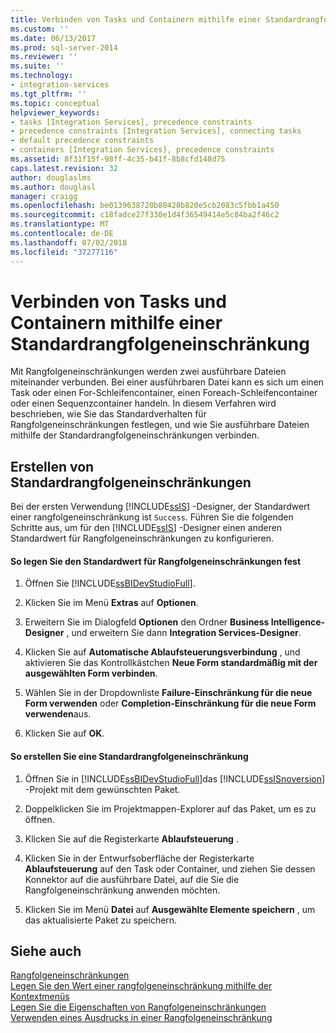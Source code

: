 ```yaml
---
title: Verbinden von Tasks und Containern mithilfe einer Standardrangfolgen-Einschränkung | Microsoft-Dokumentation
ms.custom: ''
ms.date: 06/13/2017
ms.prod: sql-server-2014
ms.reviewer: ''
ms.suite: ''
ms.technology:
- integration-services
ms.tgt_pltfrm: ''
ms.topic: conceptual
helpviewer_keywords:
- tasks [Integration Services], precedence constraints
- precedence constraints [Integration Services], connecting tasks
- default precedence constraints
- containers [Integration Services], precedence constraints
ms.assetid: 8f31f15f-98ff-4c35-b41f-8b8cfd148d75
caps.latest.revision: 32
author: douglaslms
ms.author: douglasl
manager: craigg
ms.openlocfilehash: be0139638720b80428b820e5cb2083c5fbb1a450
ms.sourcegitcommit: c18fadce27f330e1d4f36549414e5c84ba2f46c2
ms.translationtype: MT
ms.contentlocale: de-DE
ms.lasthandoff: 07/02/2018
ms.locfileid: "37277116"
---
```

# <a name="connect-tasks-and-containers-by-using-a-default-precedence-constraint"></a>Verbinden von Tasks und Containern mithilfe einer Standardrangfolgeneinschränkung
  Mit Rangfolgeneinschränkungen werden zwei ausführbare Dateien miteinander verbunden. Bei einer ausführbaren Datei kann es sich um einen Task oder einen For-Schleifencontainer, einen Foreach-Schleifencontainer oder einen Sequenzcontainer handeln. In diesem Verfahren wird beschrieben, wie Sie das Standardverhalten für Rangfolgeneinschränkungen festlegen, und wie Sie ausführbare Dateien mithilfe der Standardrangfolgeneinschränkungen verbinden.  
  
## <a name="creating-default-precedence-constraints"></a>Erstellen von Standardrangfolgeneinschränkungen  
 Bei der ersten Verwendung [!INCLUDE[ssIS](../includes/ssis-md.md)] -Designer, der Standardwert einer rangfolgeneinschränkung ist `Success`. Führen Sie die folgenden Schritte aus, um für den [!INCLUDE[ssIS](../includes/ssis-md.md)] -Designer einen anderen Standardwert für Rangfolgeneinschränkungen zu konfigurieren.  
  
#### <a name="to-set-the-default-value-for-precedence-constraints"></a>So legen Sie den Standardwert für Rangfolgeneinschränkungen fest  
  
1.  Öffnen Sie [!INCLUDE[ssBIDevStudioFull](../includes/ssbidevstudiofull-md.md)].  
  
2.  Klicken Sie im Menü **Extras** auf **Optionen**.  
  
3.  Erweitern Sie im Dialogfeld **Optionen** den Ordner **Business Intelligence-Designer** , und erweitern Sie dann **Integration Services-Designer**.  
  
4.  Klicken Sie auf **Automatische Ablaufsteuerungsverbindung** , und aktivieren Sie das Kontrollkästchen **Neue Form standardmäßig mit der ausgewählten Form verbinden**.  
  
5.  Wählen Sie in der Dropdownliste **Failure-Einschränkung für die neue Form verwenden** oder **Completion-Einschränkung für die neue Form verwenden**aus.  
  
6.  Klicken Sie auf **OK**.  
  
#### <a name="to-create-a-default-precedence-constraint"></a>So erstellen Sie eine Standardrangfolgeneinschränkung  
  
1.  Öffnen Sie in [!INCLUDE[ssBIDevStudioFull](../includes/ssbidevstudiofull-md.md)]das [!INCLUDE[ssISnoversion](../includes/ssisnoversion-md.md)] -Projekt mit dem gewünschten Paket.  
  
2.  Doppelklicken Sie im Projektmappen-Explorer auf das Paket, um es zu öffnen.  
  
3.  Klicken Sie auf die Registerkarte **Ablaufsteuerung** .  
  
4.  Klicken Sie in der Entwurfsoberfläche der Registerkarte **Ablaufsteuerung** auf den Task oder Container, und ziehen Sie dessen Konnektor auf die ausführbare Datei, auf die Sie die Rangfolgeneinschränkung anwenden möchten.  
  
5.  Klicken Sie im Menü **Datei** auf **Ausgewählte Elemente speichern** , um das aktualisierte Paket zu speichern.  
  
## <a name="see-also"></a>Siehe auch  
 [Rangfolgeneinschränkungen](control-flow/precedence-constraints.md)   
 [Legen Sie den Wert einer rangfolgeneinschränkung mithilfe der Kontextmenüs](../../2014/integration-services/set-the-value-of-a-precedence-constraint-by-using-the-shortcut-menu.md)   
 [Legen Sie die Eigenschaften von Rangfolgeneinschränkungen](../../2014/integration-services/set-the-properties-of-a-precedence-constraint.md)   
 [Verwenden eines Ausdrucks in einer Rangfolgeneinschränkung](../../2014/integration-services/use-an-expression-in-a-precedence-constraint.md)  
  
  
